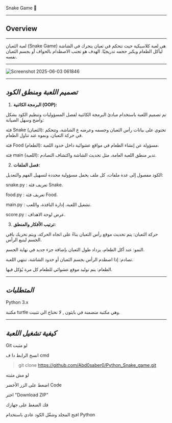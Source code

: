 Snake Game 🐍

-----

## **Overview**
--------

لعبة الثعبان (Snake Game) هي لعبة كلاسيكية حيث تتحكم في ثعبان يتحرك في الشاشة ليأكل الطعام ويكبر حجمه تدريجيًا. الهدف هو تجنب الاصطدام بالحواف أو بجسم الثعبان نفسه.

------

![Screenshot 2025-06-03 061846](https://github.com/user-attachments/assets/6274c0b8-9251-493c-9930-f51de895b3d7)

-----


## *تصميم اللعبة ومنطق الكود*
1. **البرمجة الكائنية (OOP):**

تم تصميم اللعبة باستخدام مبادئ البرمجة الكائنية لفصل المسؤوليات وتنظيم الكود بشكل واضح وسهل الصيانة:

فئة Snake (الثعبان): تحتوي على بيانات رأس الثعبان وجسمه وعرضه ع الشاشة، وتتحكم في حركة الثعبان، ونموه عند تناول الطعام.

فئة Food (الطعام): مسؤولة عن إنشاء الطعام في مواقع عشوائية داخل حدود اللعبة.

فئة main (اللعبة): تدير منطق اللعبة العامة، مثل تحديث الشاشة واكتشاف التصادم.

2. **فصل الملفات:**

الكود مفصول إلى عدة ملفات، كل ملف يحمل مسؤولية محددة لتسهيل الفهم والتعديل:

snake.py : تعريف فئة Snake.

food.py : تعريف فئة Food.

main.py : تشغيل اللعبة، إدارة النافذة، واللعب.

score.py : عرض لوحة الاهداف.

3. **ترتيب الأفكار والمنطق:**

حركة الثعبان: يتم تحديث موقع رأس الثعبان بناءً على اتجاه الحركة، ويتم تحريك باقي الجسم ليتبع الرأس.

النمو: عند أكل الطعام، يزداد طول الثعبان بإضافة جزء جديد في نهاية الجسم.

تصادم: إذا اصطدم الرأس بجسم الثعبان أو حدود الشاشة، تنتهي اللعبة.

الطعام: يتم توليد موقع عشوائي للطعام كل مرة يُؤكل فيها.

------
## *المتطلبات*
Python 3.x

مكتبة   turtle وهي مكتبة متضمنة في بايثون , لا تحتاج الي تثبيت.

---------
## *كيفية تشغيل اللعبة*

Git لو مثبت 

انسخ الرابط دا ف cmd
> git clone https://github.com/Abd0saber0/Python_Snake_game.git


لو مش مثبته 

اضغط على الزر الأخضر Code

اختر "Download ZIP"

فك الضغط على جهازك

افتح المجلد وشغّل الكود عادي باستخدام Python
